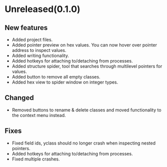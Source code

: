 # Unreleased(0.1.0)
## New features
* Added project files.
* Added pointer preview on hex values. You can now hover over pointer address to inspect values.
* Added writing functionality.
* Added hotkeys for attaching to/detaching from processes.
* Added structure spider, tool that searches through multilevel pointers for values.
* Added button to remove all empty classes.
* Added hex view to spider window on integer types.
## Changed
* Removed buttons to rename & delete classes and moved functionality to the context menu instead.
## Fixes
* Fixed field ids, yclass should no longer crash when inspecting nested pointers.
* Added hotkeys for attaching to/detaching from processes.
* Fixed multiple crashes.
